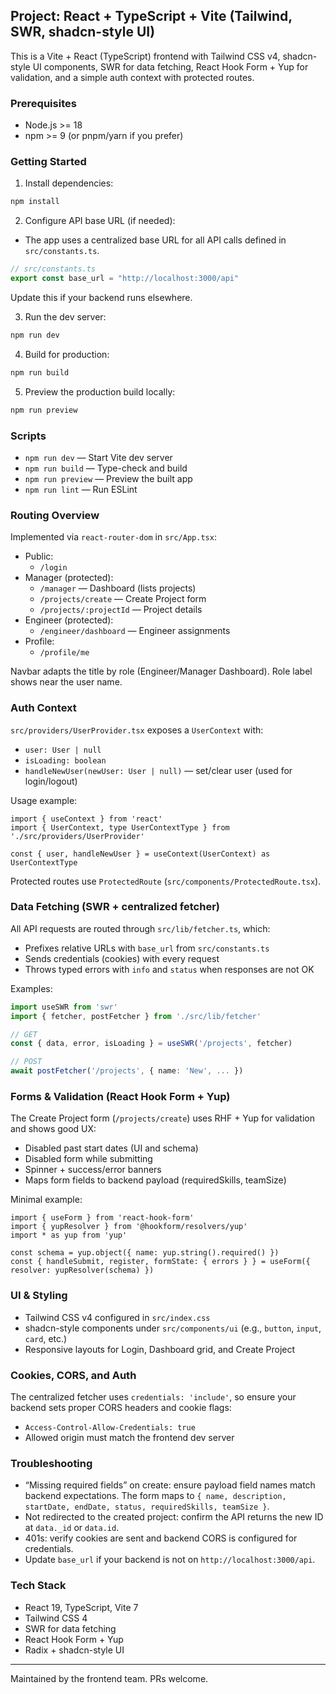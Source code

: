 ## Project: React + TypeScript + Vite (Tailwind, SWR, shadcn-style UI)

This is a Vite + React (TypeScript) frontend with Tailwind CSS v4, shadcn-style UI components, SWR for data fetching, React Hook Form + Yup for validation, and a simple auth context with protected routes.

### Prerequisites
- Node.js >= 18
- npm >= 9 (or pnpm/yarn if you prefer)

### Getting Started
1) Install dependencies:
```bash
npm install
```

2) Configure API base URL (if needed):
- The app uses a centralized base URL for all API calls defined in `src/constants.ts`.
```ts
// src/constants.ts
export const base_url = "http://localhost:3000/api"
```
Update this if your backend runs elsewhere.

3) Run the dev server:
```bash
npm run dev
```

4) Build for production:
```bash
npm run build
```

5) Preview the production build locally:
```bash
npm run preview
```

### Scripts
- `npm run dev` — Start Vite dev server
- `npm run build` — Type-check and build
- `npm run preview` — Preview the built app
- `npm run lint` — Run ESLint

### Routing Overview
Implemented via `react-router-dom` in `src/App.tsx`:
- Public:
  - `/login`
- Manager (protected):
  - `/manager` — Dashboard (lists projects)
  - `/projects/create` — Create Project form
  - `/projects/:projectId` — Project details
- Engineer (protected):
  - `/engineer/dashboard` — Engineer assignments
- Profile:
  - `/profile/me`

Navbar adapts the title by role (Engineer/Manager Dashboard). Role label shows near the user name.

### Auth Context
`src/providers/UserProvider.tsx` exposes a `UserContext` with:
- `user: User | null`
- `isLoading: boolean`
- `handleNewUser(newUser: User | null)` — set/clear user (used for login/logout)

Usage example:
```tsx
import { useContext } from 'react'
import { UserContext, type UserContextType } from './src/providers/UserProvider'

const { user, handleNewUser } = useContext(UserContext) as UserContextType
```

Protected routes use `ProtectedRoute` (`src/components/ProtectedRoute.tsx`).

### Data Fetching (SWR + centralized fetcher)
All API requests are routed through `src/lib/fetcher.ts`, which:
- Prefixes relative URLs with `base_url` from `src/constants.ts`
- Sends credentials (cookies) with every request
- Throws typed errors with `info` and `status` when responses are not OK

Examples:
```ts
import useSWR from 'swr'
import { fetcher, postFetcher } from './src/lib/fetcher'

// GET
const { data, error, isLoading } = useSWR('/projects', fetcher)

// POST
await postFetcher('/projects', { name: 'New', ... })
```

### Forms & Validation (React Hook Form + Yup)
The Create Project form (`/projects/create`) uses RHF + Yup for validation and shows good UX:
- Disabled past start dates (UI and schema)
- Disabled form while submitting
- Spinner + success/error banners
- Maps form fields to backend payload (requiredSkills, teamSize)

Minimal example:
```tsx
import { useForm } from 'react-hook-form'
import { yupResolver } from '@hookform/resolvers/yup'
import * as yup from 'yup'

const schema = yup.object({ name: yup.string().required() })
const { handleSubmit, register, formState: { errors } } = useForm({ resolver: yupResolver(schema) })
```

### UI & Styling
- Tailwind CSS v4 configured in `src/index.css`
- shadcn-style components under `src/components/ui` (e.g., `button`, `input`, `card`, etc.)
- Responsive layouts for Login, Dashboard grid, and Create Project

### Cookies, CORS, and Auth
The centralized fetcher uses `credentials: 'include'`, so ensure your backend sets proper CORS headers and cookie flags:
- `Access-Control-Allow-Credentials: true`
- Allowed origin must match the frontend dev server

### Troubleshooting
- “Missing required fields” on create: ensure payload field names match backend expectations. The form maps to `{ name, description, startDate, endDate, status, requiredSkills, teamSize }`.
- Not redirected to the created project: confirm the API returns the new ID at `data._id` or `data.id`.
- 401s: verify cookies are sent and backend CORS is configured for credentials.
- Update `base_url` if your backend is not on `http://localhost:3000/api`.

### Tech Stack
- React 19, TypeScript, Vite 7
- Tailwind CSS 4
- SWR for data fetching
- React Hook Form + Yup
- Radix + shadcn-style UI

---
Maintained by the frontend team. PRs welcome.
